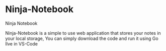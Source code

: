 # Ninja-Notebook
Ninja Notebook

Ninja-Notebook is a simple to use web application that stores your notes in your local storage, 
You can simply download the code and run it using Go lIve in VS-Code

